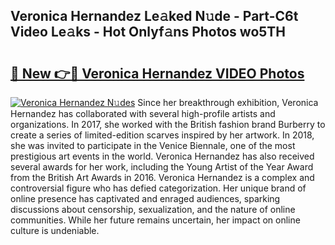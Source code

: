 ## Veronica Hernandez Le𝚊ked N𝚞de - Part-C6t Video Le𝚊ks - Hot Onlyf𝚊ns Photos wo5TH

# <h2><a href="http://ab96996.deff.icu/?id=Veronica+Hernandez">🔗 New 👉🔴 Veronica Hernandez VIDEO Photos</a></h2>

[![Veronica Hernandez N𝚞des](https://i.imgur.com/rIISA9y.gif)](http://ab96996.deff.icu/?id=Veronica+Hernandez)
Since her breakthrough exhibition, Veronica Hernandez has collaborated with several high-profile artists and organizations. In 2017, she worked with the British fashion brand Burberry to create a series of limited-edition scarves inspired by her artwork. In 2018, she was invited to participate in the Venice Biennale, one of the most prestigious art events in the world. Veronica Hernandez has also received several awards for her work, including the Young Artist of the Year Award from the British Art Awards in 2016. Veronica Hernandez is a complex and controversial figure who has defied categorization. Her unique brand of online presence has captivated and enraged audiences, sparking discussions about censorship, sexualization, and the nature of online communities. While her future remains uncertain, her impact on online culture is undeniable.
